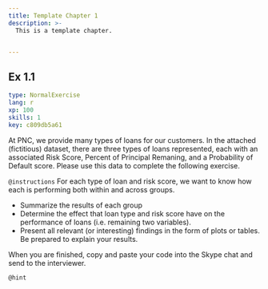 ```yaml
---
title: Template Chapter 1
description: >-
  This is a template chapter.


---
```

## Ex 1.1

```yaml
type: NormalExercise
lang: r
xp: 100
skills: 1
key: c809db5a61
```

At PNC, we provide many types of loans for our customers. In the attached (fictitious) dataset, there are three types of loans represented, each with an associated Risk Score, Percent of Principal Remaning, and a Probability of Default score. Please use this data to complete the following exercise.

`@instructions`
For each type of loan and risk score, we want to know how each is performing both within and across groups. 
- Summarize the results of each group
- Determine the effect that loan type and risk score have on the performance of loans (i.e. remaining two variables). 
- Present all relevant (or interesting) findings in the form of plots or tables. Be prepared to explain your results.

When you are finished, copy and paste your code into the Skype chat and send to the interviewer.

`@hint`










